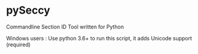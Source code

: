 # pySeccy

Commandline Section ID Tool written for Python

Windows users : Use python 3.6+ to run this script, it adds Unicode support (required)
